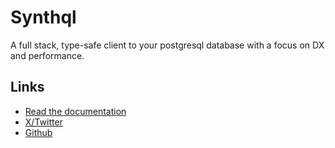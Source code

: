# Synthql

A full stack, type-safe client to your postgresql database with a focus on DX and performance.

## Links

-   [Read the documentation](https://fhur.github.io/synthql/)
-   [X/Twitter](https://twitter.com/fernandohur)
-   [Github](https://github.com/fhur/synthql)
